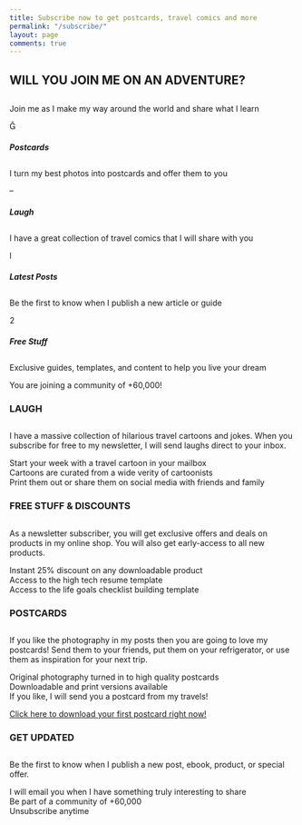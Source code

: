 ```yaml
---
title: Subscribe now to get postcards, travel comics and more
permalink: "/subscribe/"
layout: page
comments: true
---
```



## WILL YOU JOIN ME ON AN ADVENTURE?

## 

Join me as I make my way around the world and share what I learn



##### Postcards

## 

I turn my best photos into postcards and offer them to you



##### Laugh

## 

I have a great collection of travel comics that I will share with you

l

##### Latest Posts

## 

Be the first to know when I publish a new article or guide



##### Free Stuff

## 

Exclusive guides, templates, and content to help you live your dream

You are joining a community of +60,000!

### LAUGH

## 

I have a massive collection of hilarious travel cartoons and jokes. When you subscribe for free to my newsletter, I will send laughs direct to your inbox.

Start your week with a travel cartoon in your mailbox  
Cartoons are curated from a wide verity of cartoonists  
Print them out or share them on social media with friends and family

### FREE STUFF & DISCOUNTS

## 

As a newsletter subscriber, you will get exclusive offers and deals on products in my online shop. You will also get early-access to all new products.

Instant 25% discount on any downloadable product  
Access to the high tech resume template  
Access to the life goals checklist building template

### POSTCARDS

## 

If you like the photography in my posts then you are going to love my postcards! Send them to your friends, put them on your refrigerator, or use them as inspiration for your next trip.

Original photography turned in to high quality postcards  
Downloadable and print versions available  
If you like, I will send you a postcard from my travels!

[Click here to download your first postcard right now!](https://cdn.judsonlmoore.com/uploads/2017/06/18120308/Postcard-India-Pushkar-Romeo-the-Camel.pdf)

### GET UPDATED

## 

Be the first to know when I publish a new post, ebook, product, or special offer.

I will email you when I have something truly interesting to share  
Be part of a community of +60,000  
Unsubscribe anytime
